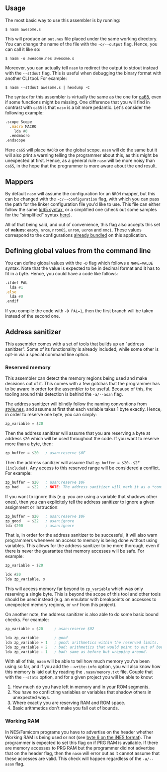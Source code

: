 ## Usage

The most basic way to use this assembler is by running:

```
$ nasm awesome.s
```

This will produce an `out.nes` file placed under the same working directory. You
can change the name of the file with the `-o/--output` flag. Hence, you can call
it like so:

```
$ nasm -o awesome.nes awesome.s
```

Moreover, you can actually tell `nasm` to redirect the output to stdout instead
with the `--stdout` flag. This is useful when debugging the binary format with
another CLI tool. For example:

```
$ nasm --stdout awesome.s | hexdump -C
```

The syntax for this assembler is virtually the same as the one for
[ca65](https://cc65.github.io/doc/ca65.html), even if some functions might be
missing. One difference that you will find in contrast with `ca65` is that
`nasm` is a bit more pedantic. Let's consider the following example:

```asm
.scope Scope
  .macro MACRO
    lda #0
  .endmacro
.endscope
```

Here `ca65` will place `MACRO` on the global scope. `nasm` will do the same but
it will also print a warning telling the programmer about this, as this might be
unexpected at first. Hence, as a general rule `nasm` will be more noisy than
`ca65`, in the hope that the programmer is more aware about the end result.

## Mappers

By default `nasm` will assume the configuration for an `NROM` mapper, but this
can be changed with the `-c/--configuration` flag, with which you can pass the
path for the linker configuration file you'd like to use. This file can either
follow the same [ld65 syntax](https://www.cc65.org/doc/ld65-5.html), or a
simplified one (check out some samples for the "simplified" syntax
[here](../../lib/xixanta/src/mappings)).

All of that being said, and out of convenience, this flag also accepts this set
of **values**: `empty`, `nrom`, `nrom65`, `unrom`, `uxrom` and `mmc1`. These
values correspond to the configurations [already
bundled](../../lib/xixanta/src/mappings) on this application.

## Defining global values from the command line

You can define global values with the `-D` flag which follows a `NAME=VALUE`
syntax. Note that the value is expected to be in decimal format and it has to
fit in a byte. Hence, you could have a code like follows:

```asm
.ifdef PAL
  lda #1
.else
  lda #0
.endif
```

If you compile the code with `-D PAL=1`, then the first branch will be taken
instead of the second one.

## Address sanitizer

This assembler comes with a set of tools that builds up an "address
sanitizer". Some of its functionality is already included, while some other is
opt-in via a special command line option.

### Reserved memory

This assembler can detect the memory regions being used and make decisions out
of it. This comes with a few gotchas that the programmer has to be aware in
order for the assembler to be useful. Because of this, the tooling around this
detection is behind the `-a/--asan` flag.

The address sanitizer will blindly follow the naming conventions from
[style.nes](https://github.com/mssola/style.nes), and assume at first that each
variable takes 1 byte exactly. Hence, in order to reserve one byte, you can
simply:

```asm
zp_variable = $20
```

Then the address sanitizer will assume that you are reserving a byte at address
`$20` which will be used throughout the code. If you want to reserve more than a
byte, then:

```asm
zp_buffer = $20   ; asan:reserve $0F
```

Then the address sanitizer will assume that `zp_buffer = $20..$2F
(included)`. Any access to this reserved range will be considered a
conflict. For example:

```asm
zp_buffer = $20   ; asan:reserve $0F
zp_bad    = $22   ; NOTE: The address sanitizer will mark it as a *conflict*.
```

If you want to ignore this (e.g. you are using a variable that shadows other
ones), then you can explicitely tell the address sanitizer to ignore a given
assignment or instruction:

```asm
zp_buffer = $20   ; asan:reserve $0F
zp_good   = $22   ; asan:ignore
lda $200          ; asan:ignore
```

That is, in order for the address sanitizer to be successful, it will also warn
programmers whenever an access to memory is being done without using
variables. This allows for the address sanitizer to be more thorough, even if
there is never the guarantee that memory accesses will be safe. For example:

```asm
zp_variable = $20

ldx #20
lda zp_variable, x
```

This will access memory far beyond to `zp_variable` which was only reserving a
single byte. This is beyond the scope of this tool and other tools should be
used instead (e.g. an emulator with breakpoints on accesses to unexpected memory
regions, or `vnf` from this project).

On another note, the address sanitizer is also able to do some basic bound
checks. For example:

```asm
zp_variable = $20     ; asan:reserve $02

lda zp_variable       ; good
lda zp_variable + 1   ; good: arithmetics within the reserved limits.
lda zp_variable + 2   ; bad: arithmetics that would point to out of bounds.
lda zp_variable - 1   ; bad: same as before but wrapping around.
```

With all of this, `nasm` will be able to tell how much memory you've been using
so far, and if you add the `--write-info` option, you will also know how this
memory is laid out by reading the `.nasm/memory.txt` file. Couple that with the
`--stats` option, and for a given project you will be able to know:

1. How much do you have left in memory and in your ROM segments.
2. You have no conflicting variables or variables that shadow others in
   unexpected ways.
3. Where exactly you are reserving RAM and ROM space.
4. Basic arithmetics don't make you fall out of bounds.

### Working RAM

In NES/Famicom programs you have to advertise on the header whether Working RAM
is being used or not (see [byte 6 on the iNES
format](https://www.nesdev.org/wiki/INES)). The programmer is expected to set
this flag on if PRG RAM is available. If there are memory accesses to PRG RAM
but the programmer did not advertise that on the header flag, then the `nasm`
will error out as it cannot assume that these accesses are valid. This check
will happen regardless of the `-a/--asan` flag.
